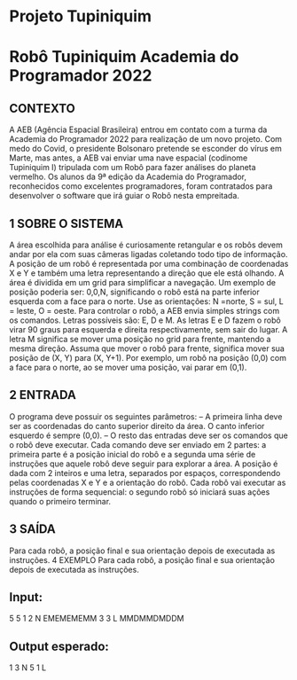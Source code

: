 # Projeto Tupiniquim

# Robô Tupiniquim Academia do Programador 2022

## CONTEXTO
  A AEB (Agência Espacial Brasileira) entrou em contato com a turma da Academia do Programador 2022 para realização de um novo projeto. Com medo do Covid, o presidente Bolsonaro pretende se esconder do vírus em Marte, mas antes, a AEB vai enviar uma nave espacial (codinome Tupiniquim I) tripulada com um Robô para fazer análises do planeta vermelho. Os alunos da 9ª edição da Academia do Programador, reconhecidos como excelentes programadores, foram contratados para desenvolver o software que irá guiar o Robô nesta empreitada.

## 1 SOBRE O SISTEMA
  A área escolhida para análise é curiosamente retangular e os robôs devem andar por ela com suas câmeras ligadas coletando todo tipo de informação. A posição de um robô é representada por uma combinação de coordenadas X e Y e também uma letra representando a direção que ele está olhando. A área é dividida em um grid para simplificar a navegação. Um exemplo de posição poderia ser: 0,0,N, significando o robô está na parte inferior esquerda com a face para o norte. Use as orientações: N =norte, S = sul, L = leste, O = oeste. Para controlar o robô, a AEB envia simples strings com os comandos. Letras possíveis são: E, D e M. As letras E e D fazem o robô virar 90 graus para esquerda e direita respectivamente, sem sair do lugar. A letra M significa se mover uma posição no grid para frente, mantendo a mesma direção. Assuma que mover o robô para frente, significa mover sua posição de (X, Y) para (X, Y+1). Por exemplo, um robô na posição (0,0) com a face para o norte, ao se mover uma posição, vai parar em (0,1).

## 2 ENTRADA 
  O programa deve possuir os seguintes parâmetros: – A primeira linha deve ser as coordenadas do canto superior direito da área. O canto inferior esquerdo é sempre (0,0). – O resto das entradas deve ser os comandos que o robô deve executar. Cada comando deve ser enviado em 2 partes: a primeira parte é a posição inicial do robô e a segunda uma série de instruções que aquele robô deve seguir para explorar a área. A posição é dada com 2 inteiros e uma letra, separados por espaços, correspondendo pelas coordenadas X e Y e a orientação do robô. Cada robô vai executar as instruções de forma sequencial: o segundo robô só iniciará suas ações quando o primeiro terminar.

## 3 SAÍDA 
  Para cada robô, a posição final e sua orientação depois de executada as instruções. 4 EXEMPLO Para cada robô, a posição final e sua orientação depois de executada as instruções.

## Input:
5 5 1 2 N EMEMEMEMM 3 3 L MMDMMDMDDM

## Output esperado: 
1 3 N 5 1 L
